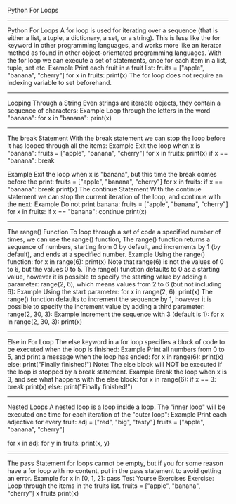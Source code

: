 Python For Loops
________________________________________
Python For Loops
A for loop is used for iterating over a sequence (that is either a list, a tuple, a dictionary, a set, or a string).
This is less like the for keyword in other programming languages, and works more like an iterator method as found in other object-orientated programming languages.
With the for loop we can execute a set of statements, once for each item in a list, tuple, set etc.
Example
Print each fruit in a fruit list:
fruits = ["apple", "banana", "cherry"]
for x in fruits:
  print(x)
The for loop does not require an indexing variable to set beforehand.
________________________________________
Looping Through a String
Even strings are iterable objects, they contain a sequence of characters:
Example
Loop through the letters in the word "banana":
for x in "banana":
  print(x)
________________________________________
The break Statement
With the break statement we can stop the loop before it has looped through all the items:
Example
Exit the loop when x is "banana":
fruits = ["apple", "banana", "cherry"]
for x in fruits:
  print(x)
  if x == "banana":
    break

Example
Exit the loop when x is "banana", but this time the break comes before the print:
fruits = ["apple", "banana", "cherry"]
for x in fruits:
  if x == "banana":
    break
  print(x)
The continue Statement
With the continue statement we can stop the current iteration of the loop, and continue with the next:
Example
Do not print banana:
fruits = ["apple", "banana", "cherry"]
for x in fruits:
  if x == "banana":
    continue
  print(x)
________________________________________
The range() Function
To loop through a set of code a specified number of times, we can use the range() function,
The range() function returns a sequence of numbers, starting from 0 by default, and increments by 1 (by default), and ends at a specified number.
Example
Using the range() function:
for x in range(6):
  print(x)
Note that range(6) is not the values of 0 to 6, but the values 0 to 5.
The range() function defaults to 0 as a starting value, however it is possible to specify the starting value by adding a parameter: range(2, 6), which means values from 2 to 6 (but not including 6):
Example
Using the start parameter:
for x in range(2, 6):
  print(x)
The range() function defaults to increment the sequence by 1, however it is possible to specify the increment value by adding a third parameter: range(2, 30, 3):
Example
Increment the sequence with 3 (default is 1):
for x in range(2, 30, 3):
  print(x)
________________________________________
Else in For Loop
The else keyword in a for loop specifies a block of code to be executed when the loop is finished:
Example
Print all numbers from 0 to 5, and print a message when the loop has ended:
for x in range(6):
  print(x)
else:
  print("Finally finished!")
Note: The else block will NOT be executed if the loop is stopped by a break statement.
Example
Break the loop when x is 3, and see what happens with the else block:
for x in range(6):
  if x == 3: break
  print(x)
else:
  print("Finally finished!")
________________________________________
Nested Loops
A nested loop is a loop inside a loop.
The "inner loop" will be executed one time for each iteration of the "outer loop":
Example
Print each adjective for every fruit:
adj = ["red", "big", "tasty"]
fruits = ["apple", "banana", "cherry"]

for x in adj:
  for y in fruits:
    print(x, y)
________________________________________
The pass Statement
for loops cannot be empty, but if you for some reason have a for loop with no content, put in the pass statement to avoid getting an error.
Example
for x in [0, 1, 2]:
  pass
Test Yourse Exercises
Exercise:
Loop through the items in the fruits list.
fruits = ["apple", "banana", "cherry"]
  x   fruits 
  print(x)

